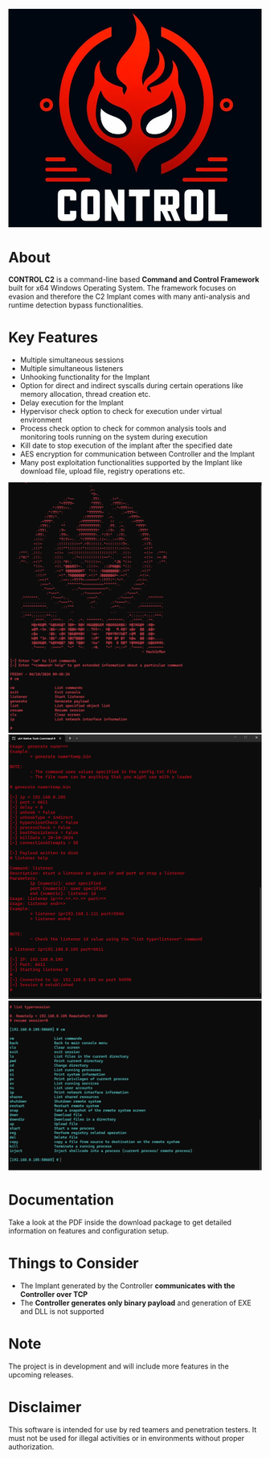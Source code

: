 ![logo](/Images/Logo2.jpg)

# **About**

**CONTROL C2** is a command-line based **Command and Control Framework** built for x64 Windows Operating System. The framework focuses on evasion and therefore the C2 Implant comes with many anti-analysis and runtime detection bypass functionalities.

# **Key Features**

- Multiple simultaneous sessions
- Multiple simultaneous listeners
- Unhooking functionality for the Implant
- Option for direct and indirect syscalls during certain operations like memory allocation, thread creation etc.
- Delay execution for the Implant
- Hypervisor check option to check for execution under virtual environment
- Process check option to check for common analysis tools and monitoring tools running on the system during execution
- Kill date to stop execution of the implant after the specified date
- AES encryption for communication between Controller and the Implant
- Many post exploitation functionalities supported by the Implant like download file, upload file, registry operations etc.

![Image_startup](/Images/Start_screen.png)
![Image_generate_payload](/Images/Generate.png)
![Image_resume](/Images/resume_command.png)

# **Documentation**

Take a look at the PDF inside the download package to get detailed information on features and configuration setup.

# **Things to Consider**

- The Implant generated by the Controller **communicates with the Controller over TCP**
- The **Controller generates only binary payload** and generation of EXE and DLL is not supported

# **Note**

The project is in development and will include more features in the upcoming releases. 

# **Disclaimer**

This software is intended for use by red teamers and penetration testers. It must not be used for illegal activities or in environments without proper authorization.


